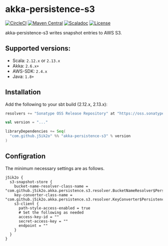 # akka-persistence-s3

[![CircleCI](https://circleci.com/gh/j5ik2o/akka-persistence-s3/tree/master.svg?style=shield&circle-token=d764dfd21bb20c816689c236607ac1426a72b581)](https://circleci.com/gh/j5ik2o/akka-persistence-s3/tree/master)
[![Maven Central](https://maven-badges.herokuapp.com/maven-central/com.github.j5ik2o/akka-persistence-s3_2.12/badge.svg)](https://maven-badges.herokuapp.com/maven-central/com.github.j5ik2o/akka-persistence-s3_2.12)
[![Scaladoc](http://javadoc-badge.appspot.com/com.github.j5ik2o/akka-persistence-s3_2.12.svg?label=scaladoc)](http://javadoc-badge.appspot.com/com.github.j5ik2o/akka-persistence-s3_2.12/com/github/j5ik2o/akka/persistence/s3/index.html?javadocio=true)
[![License](https://img.shields.io/badge/License-Apache%202.0-blue.svg)](https://opensource.org/licenses/Apache-2.0)

akka-persistence-s3 writes snapshot entries to AWS S3.

## Supported versions:

- Scala: `2.12.x` or `2.13.x` 
- Akka: `2.6.x+`
- AWS-SDK: `2.4.x`
- Java: `1.8+`

## Installation

Add the following to your sbt build (2.12.x, 2.13.x):

```scala
resolvers += "Sonatype OSS Release Repository" at "https://oss.sonatype.org/content/repositories/releases/"

val version = "..."

libraryDependencies += Seq(
  "com.github.j5ik2o" %% "akka-persistence-s3" % version
)
```

## Configration

The minimum necessary settings are as follows.

```
j5ik2o {
  s3-snapshot-store {
    bucket-name-resolver-class-name = "com.github.j5ik2o.akka.persistence.s3.resolver.BucketNameResolver$PersistenceId"
    key-converter-class-name = "com.github.j5ik2o.akka.persistence.s3.resolver.KeyConverter$PersistenceId"
    s3-client {
      path-style-access-enabled = true
      # Set the following as needed
      access-key-id = ""
      secret-access-key = ""
      endpoint = ""
    }
  }
}
```
